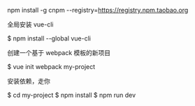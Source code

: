 npm install -g cnpm --registry=https://registry.npm.taobao.org

全局安装 vue-cli

$ npm install --global vue-cli

创建一个基于 webpack 模板的新项目

$ vue init webpack my-project

安装依赖，走你

$ cd my-project $ npm install $ npm run dev